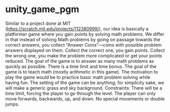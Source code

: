 # unity_game_pgm
Similar to a project done at MIT (https://scratch.mit.edu/projects/112380999/), our idea is basically a platformer game where you gain points by solving math problems. We differ in that instead of solving Math problems by going on passage towards the correct answers, you collect “Answer Coins”—coins with possible problem answers displayed on them. Collect the correct one, you gain points. Collect the wrong one, you make the problem more complicated or get your points reduced. The goal of the game is to answer as many math problems as quickly as possible. There is a time limit and time bonus.  The goal of the game is to teach math (mostly arithmetic in this game). The motivation to play the game would be to practice basic math problem solving while having fun. The setting of the game can be anything; for simplicity sake, we will make a generic grass and sky background.  Constraints: There will be a time limit, forcing the player to go through the level. The player can only move forwards, backwards, up, and down. No special movements or double jumps.
